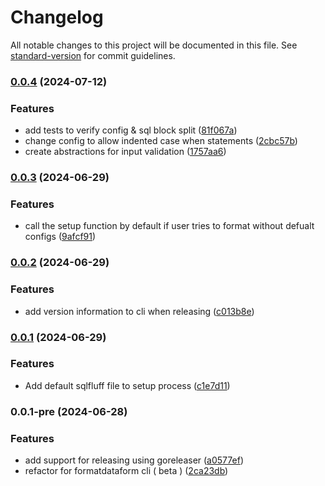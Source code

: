 # Changelog

All notable changes to this project will be documented in this file. See [standard-version](https://github.com/conventional-changelog/standard-version) for commit guidelines.

### [0.0.4](https://github.com/ashish10alex/formatdataform/compare/v0.0.3...v0.0.4) (2024-07-12)


### Features

* add tests to verify config & sql block split ([81f067a](https://github.com/ashish10alex/formatdataform/commit/81f067ae0f113f3794490b086b8e5f6682a4f184))
* change config to allow indented case when statements ([2cbc57b](https://github.com/ashish10alex/formatdataform/commit/2cbc57b2d8637be1717d18bc7cacece19b39f551))
* create abstractions for input validation ([1757aa6](https://github.com/ashish10alex/formatdataform/commit/1757aa60614e694be57b5cd753bb5a3a9a9881e0))

### [0.0.3](https://github.com/ashish10alex/formatdataform/compare/v0.0.2...v0.0.3) (2024-06-29)


### Features

* call the setup function by default if user tries to format without defualt configs ([9afcf91](https://github.com/ashish10alex/formatdataform/commit/9afcf9101094e35f40862722fb0bef2b2b0112ce))

### [0.0.2](https://github.com/ashish10alex/formatdataform/compare/v0.0.1...v0.0.2) (2024-06-29)


### Features

* add version information to cli when releasing ([c013b8e](https://github.com/ashish10alex/formatdataform/commit/c013b8ed07db20688bc87aaab742e5a786646452))

### [0.0.1](https://github.com/ashish10alex/formatdataform/compare/v0.0.1-pre...v0.0.1) (2024-06-29)


### Features

* Add default sqlfluff file to setup process ([c1e7d11](https://github.com/ashish10alex/formatdataform/commit/c1e7d11538f72ec359bc3dcbff48338428a03f70))

### 0.0.1-pre (2024-06-28)


### Features

* add support for releasing using goreleaser ([a0577ef](https://github.com/ashish10alex/formatdataform/commit/a0577efbe788bb987eb7081b5b0ad2b2edfd9f13))
* refactor for formatdataform cli ( beta ) ([2ca23db](https://github.com/ashish10alex/formatdataform/commit/2ca23db22eb85cc37afd006121098bc563bb0f08))
